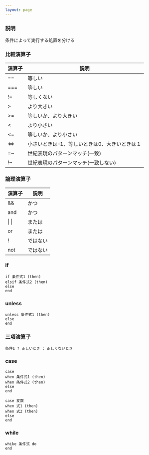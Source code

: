 ```yaml
---
layout: page
---
```

### 説明
条件によって実行する処置を分ける

### 比較演算子

演算子 | 説明
--- | ------------------------
==  | 等しい
=== | 等しい
!=  | 等しくない
>   | より大きい
>=  | 等しいか、より大きい
<   | より小さい
<=  | 等しいか、より小さい
<=> | 小さいときはｰ1、等しいときは0、大きいときは１
=~  | 世紀表現のパターンマッチ(一致)
!~  | 世紀表現のパターンマッチ(一致しない)

### 論理演算子

演算子 | 説明
--- | ----
&&  | かつ
and | かつ
\| \| | または
or  | または
!   | ではない
not | ではない

### if
    if 条件式1 (then)
    elsif 条件式2 (then)
    else
    end

### unless
    unless 条件式1 (then)
    else
    end

### 三項演算子
    条件1 ? 正しいとき : 正しくないとき

### case
    case
    when 条件式1 (then)
    when 条件式2 (then)
    else
    end

    case 変数
    when 式1 (then)
    when 式2 (then)
    else
    end

### while
    whike 条件式 do
    end